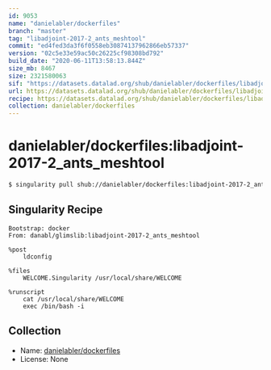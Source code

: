 ```yaml
---
id: 9053
name: "danielabler/dockerfiles"
branch: "master"
tag: "libadjoint-2017-2_ants_meshtool"
commit: "ed4fed3da3f6f0558eb30874137962866eb57337"
version: "02c5e33e59ac50c26225cf98308bd792"
build_date: "2020-06-11T13:58:13.844Z"
size_mb: 8467
size: 2321580063
sif: "https://datasets.datalad.org/shub/danielabler/dockerfiles/libadjoint-2017-2_ants_meshtool/2020-06-11-ed4fed3d-02c5e33e/02c5e33e59ac50c26225cf98308bd792.simg"
url: https://datasets.datalad.org/shub/danielabler/dockerfiles/libadjoint-2017-2_ants_meshtool/2020-06-11-ed4fed3d-02c5e33e/
recipe: https://datasets.datalad.org/shub/danielabler/dockerfiles/libadjoint-2017-2_ants_meshtool/2020-06-11-ed4fed3d-02c5e33e/Singularity
collection: danielabler/dockerfiles
---
```


# danielabler/dockerfiles:libadjoint-2017-2_ants_meshtool

```bash
$ singularity pull shub://danielabler/dockerfiles:libadjoint-2017-2_ants_meshtool
```

## Singularity Recipe

```singularity
Bootstrap: docker
From: danabl/glimslib:libadjoint-2017-2_ants_meshtool

%post
    ldconfig

%files
    WELCOME.Singularity /usr/local/share/WELCOME

%runscript
    cat /usr/local/share/WELCOME
    exec /bin/bash -i
```

## Collection

 - Name: [danielabler/dockerfiles](https://github.com/danielabler/dockerfiles)
 - License: None

